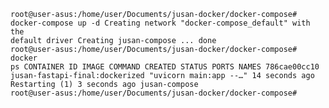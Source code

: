 <code>root@user-asus:/home/user/Documents/jusan-docker/docker-compose# docker-compose up -d
Creating network "docker-compose_default" with the default driver
Creating jusan-compose ... done
root@user-asus:/home/user/Documents/jusan-docker/docker-compose# docker ps
CONTAINER ID   IMAGE                            COMMAND                  CREATED          STATUS                         PORTS     NAMES
786cae00cc10   jusan-fastapi-final:dockerized   "uvicorn main:app --…"   14 seconds ago   Restarting (1) 3 seconds ago             jusan-compose
root@user-asus:/home/user/Documents/jusan-docker/docker-compose# </code>
